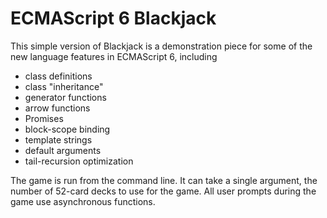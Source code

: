 # ECMAScript 6 Blackjack

This simple version of Blackjack is a demonstration piece for some of the new language features in ECMAScript 6, including

  - class definitions
  - class "inheritance"
  - generator functions
  - arrow functions
  - Promises
  - block-scope binding
  - template strings
  - default arguments
  - tail-recursion optimization

The game is run from the command line. It can take a single argument, the number of 52-card decks to use for the game. All user prompts during the game use asynchronous functions.
